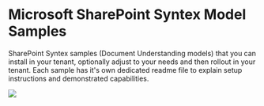 # Microsoft SharePoint Syntex Model Samples

SharePoint Syntex samples (Document Understanding models) that you can install in your tenant, optionally adjust to your needs and then rollout in your tenant. Each sample has it's own dedicated readme file to explain setup instructions and demonstrated capabilities.

<img src="https://telemetry.sharepointpnp.com/syntex-samples/samples/readme" />